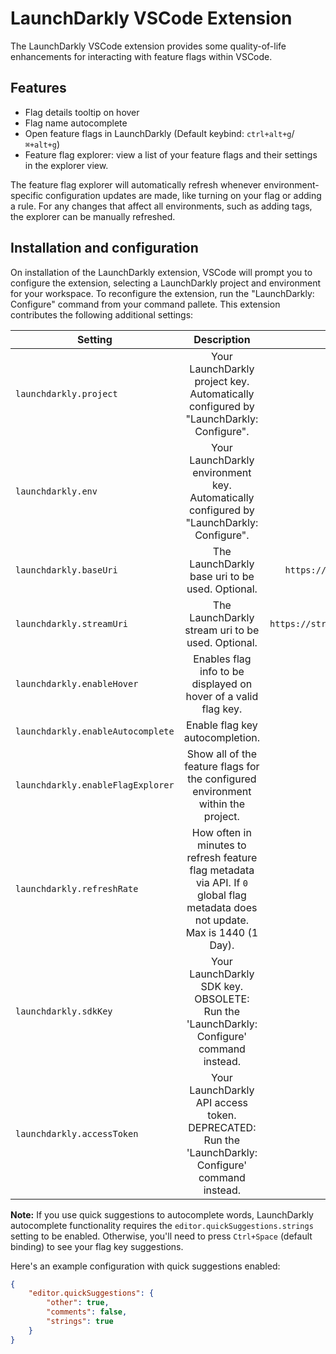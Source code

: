 # LaunchDarkly VSCode Extension

The LaunchDarkly VSCode extension provides some quality-of-life enhancements for interacting with feature flags within VSCode.

## Features

- Flag details tooltip on hover
- Flag name autocomplete
- Open feature flags in LaunchDarkly (Default keybind: `ctrl+alt+g`/`⌘+alt+g`)
- Feature flag explorer: view a list of your feature flags and their settings in the explorer view.

The feature flag explorer will automatically refresh whenever environment-specific configuration updates are made, like turning on your flag or adding a rule. For any changes that affect all environments, such as adding tags, the explorer can be manually refreshed.

## Installation and configuration

On installation of the LaunchDarkly extension, VSCode will prompt you to configure the extension, selecting a LaunchDarkly project and environment for your workspace. To reconfigure the extension, run the "LaunchDarkly: Configure" command from your command pallete.
This extension contributes the following additional settings:

| Setting                           |                                            Description                                             |                     Default value |
| --------------------------------- | :------------------------------------------------------------------------------------------------: | --------------------------------: |
| `launchdarkly.project`            |       Your LaunchDarkly project key. Automatically configured by "LaunchDarkly: Configure".        |                       `undefined` |
| `launchdarkly.env`                |     Your LaunchDarkly environment key. Automatically configured by "LaunchDarkly: Configure".      |                       `undefined` |
| `launchdarkly.baseUri`            |                          The LaunchDarkly base uri to be used. Optional.                           |    `https://app.launchdarkly.com` |
| `launchdarkly.streamUri`          |                         The LaunchDarkly stream uri to be used. Optional.                          | `https://stream.launchdarkly.com` |
| `launchdarkly.enableHover`        |                  Enables flag info to be displayed on hover of a valid flag key.                   |                            `true` |
| `launchdarkly.enableAutocomplete` |                                  Enable flag key autocompletion.                                   |                            `true` |
| `launchdarkly.enableFlagExplorer`	|           Show all of the feature flags for the configured environment within the project.         |                            `true` |
| `launchdarkly.refreshRate`		|		How often in minutes to refresh feature flag metadata via API. If `0` global flag metadata does not update. Max is 1440 (1 Day). | `120` |
| `launchdarkly.sdkKey`             |      Your LaunchDarkly SDK key. OBSOLETE: Run the 'LaunchDarkly: Configure' command instead.       |                       `undefined` |
| `launchdarkly.accessToken`        | Your LaunchDarkly API access token. DEPRECATED: Run the 'LaunchDarkly: Configure' command instead. |                       `undefined` |

**Note:** If you use quick suggestions to autocomplete words, LaunchDarkly autocomplete functionality requires the `editor.quickSuggestions.strings` setting to be enabled. Otherwise, you'll need to press `Ctrl+Space` (default binding) to see your flag key suggestions.

Here's an example configuration with quick suggestions enabled:

```json
{
	"editor.quickSuggestions": {
		"other": true,
		"comments": false,
		"strings": true
	}
}
```
